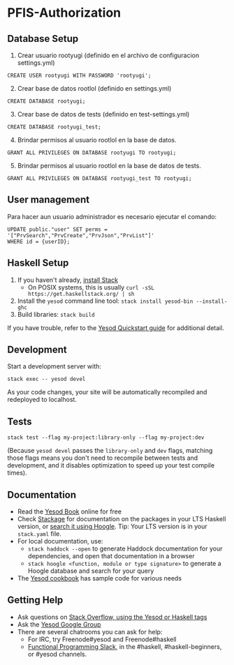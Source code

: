 # PFIS-Authorization

## Database Setup
1. Crear usuario rootyugi (definido en el archivo de configuracion settings.yml)
```
CREATE USER rootyugi WITH PASSWORD 'rootyugi';
```
2. Crear base de datos rootlol (definido en settings.yml)
```
CREATE DATABASE rootyugi;
```
3. Crear base de datos de tests (definido en test-settings.yml)
```
CREATE DATABASE rootyugi_test;
```
4. Brindar permisos al usuario rootlol en la base de datos.
```
GRANT ALL PRIVILEGES ON DATABASE rootyugi TO rootyugi;
```
5. Brindar permisos al usuario rootlol en la base de datos de tests.
```
GRANT ALL PRIVILEGES ON DATABASE rootyugi_test TO rootyugi;
```

## User management

Para hacer  aun usuario administrador es necesario ejecutar el comando:

```
UPDATE public."user" SET perms = '["PrvSearch","PrvCreate","PrvJson","PrvList"]'
WHERE id = {userID};
```

## Haskell Setup

1. If you haven't already, [install Stack](https://haskell-lang.org/get-started)
	* On POSIX systems, this is usually `curl -sSL https://get.haskellstack.org/ | sh`
2. Install the `yesod` command line tool: `stack install yesod-bin --install-ghc`
3. Build libraries: `stack build`

If you have trouble, refer to the [Yesod Quickstart guide](https://www.yesodweb.com/page/quickstart) for additional detail.

## Development

Start a development server with:

```
stack exec -- yesod devel
```

As your code changes, your site will be automatically recompiled and redeployed to localhost.

## Tests

```
stack test --flag my-project:library-only --flag my-project:dev
```

(Because `yesod devel` passes the `library-only` and `dev` flags, matching those flags means you don't need to recompile between tests and development, and it disables optimization to speed up your test compile times).

## Documentation

* Read the [Yesod Book](https://www.yesodweb.com/book) online for free
* Check [Stackage](http://stackage.org/) for documentation on the packages in your LTS Haskell version, or [search it using Hoogle](https://www.stackage.org/lts/hoogle?q=). Tip: Your LTS version is in your `stack.yaml` file.
* For local documentation, use:
	* `stack haddock --open` to generate Haddock documentation for your dependencies, and open that documentation in a browser
	* `stack hoogle <function, module or type signature>` to generate a Hoogle database and search for your query
* The [Yesod cookbook](https://github.com/yesodweb/yesod-cookbook) has sample code for various needs

## Getting Help

* Ask questions on [Stack Overflow, using the Yesod or Haskell tags](https://stackoverflow.com/questions/tagged/yesod+haskell)
* Ask the [Yesod Google Group](https://groups.google.com/forum/#!forum/yesodweb)
* There are several chatrooms you can ask for help:
	* For IRC, try Freenode#yesod and Freenode#haskell
	* [Functional Programming Slack](https://fpchat-invite.herokuapp.com/), in the #haskell, #haskell-beginners, or #yesod channels.
